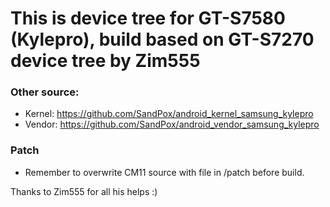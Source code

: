# This is device tree for GT-S7580 (Kylepro), build based on GT-S7270 device tree by Zim555

### Other source:
* Kernel: https://github.com/SandPox/android_kernel_samsung_kylepro
* Vendor: https://github.com/SandPox/android_vendor_samsung_kylepro

### Patch
* Remember to overwrite CM11 source with file in /patch before build.

Thanks to Zim555 for all his helps :)
